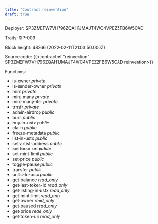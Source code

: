 ```yaml
---
title: "Contract reinvention"
draft: true
---
```

Deployer: SP3ZMEFW7VH796ZQAH1JMAJT4WC4VPEZZFB6W5CAD

Traits:
SIP-009 



Block height: 48366 (2022-02-11T21:03:50.000Z)

Source code: {{<contractref "reinvention" SP3ZMEFW7VH796ZQAH1JMAJT4WC4VPEZZFB6W5CAD reinvention>}}

Functions:

* is-owner _private_
* is-sender-owner _private_
* mint _private_
* mint-many _private_
* mint-many-iter _private_
* trnsfr _private_
* admin-airdrop _public_
* burn _public_
* buy-in-ustx _public_
* claim _public_
* freeze-metadata _public_
* list-in-ustx _public_
* set-artist-address _public_
* set-base-uri _public_
* set-mint-limit _public_
* set-price _public_
* toggle-pause _public_
* transfer _public_
* unlist-in-ustx _public_
* get-balance _read_only_
* get-last-token-id _read_only_
* get-listing-in-ustx _read_only_
* get-mint-limit _read_only_
* get-owner _read_only_
* get-paused _read_only_
* get-price _read_only_
* get-token-uri _read_only_

